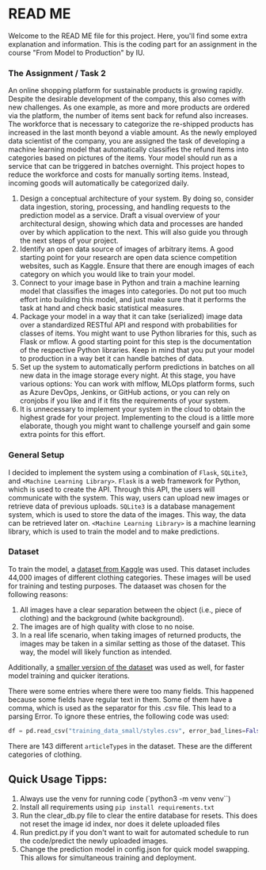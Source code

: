 # READ ME
Welcome to the READ ME file for this project. Here, you'll find some extra explanation and information.
This is the coding part for an assignment in the course "From Model to Production" by IU.

### The Assignment / Task 2
An online shopping platform for sustainable products is growing rapidly. Despite the desirable development of
the company, this also comes with new challenges. As one example, as more and more products are ordered via
the platform, the number of items sent back for refund also increases. The workforce that is necessary to
categorize the re-shipped products has increased in the last month beyond a viable amount. As the newly
employed data scientist of the company, you are assigned the task of developing a machine learning model that
automatically classifies the refund items into categories based on pictures of the items. Your model should run as
a service that can be triggered in batches overnight. This project hopes to reduce the workforce and costs for
manually sorting items. Instead, incoming goods will automatically be categorized daily.
1. Design a conceptual architecture of your system. By doing so, consider data ingestion, storing,
processing, and handling requests to the prediction model as a service. Draft a visual overview of your
architectural design, showing which data and processes are handed over by which application to the
next. This will also guide you through the next steps of your project.
2. Identify an open data source of images of arbitrary items. A good starting point for your research are open
data science competition websites, such as Kaggle. Ensure that there are enough images of each category
on which you would like to train your model.
3. Connect to your image base in Python and train a machine learning model that classifies the images into
categories. Do not put too much effort into building this model, and just make sure that it performs the
task at hand and check basic statistical measures.
4. Package your model in a way that it can take (serialized) image data over a standardized RESTful API and
respond with probabilities for classes of items. You might want to use Python libraries for this, such as
Flask or mflow. A good starting point for this step is the documentation of the respective Python libraries.
Keep in mind that you put your model to production in a way bet it can handle batches of data.
5. Set up the system to automatically perform predictions in batches on all new data in the image storage
every night. At this stage, you have various options: You can work with mlflow, MLOps platform forms,
such as Azure DevOps, Jenkins, or GitHub actions, or you can rely on cronjobs if you like and if it fits the
requirements of your system.
6. It is unnecessary to implement your system in the cloud to obtain the highest grade for your project.
Implementing to the cloud is a little more elaborate, though you might want to challenge yourself and
gain some extra points for this effort.

### General Setup
I decided to implement the system using a combination of `Flask`, `SQLite3`, and `<Machine Learning Library>`.
`Flask` is a web framework for Python, which is used to create the API. Through this API, the users will communicate with the system. This way, users can upload new images or retrieve data of previous uploads.
`SQLite3` is a database management system, which is used to store the data of the images. This way, the data can be retrieved later on.
`<Machine Learning Library>` is a machine learning library, which is used to train the model and to make predictions.

### Dataset
To train the model, a [dataset from Kaggle](https://www.kaggle.com/datasets/paramaggarwal/fashion-product-images-dataset?resource=download) was used. This dataset includes 44,000 images of different clothing categories. These images will be used for training and testing purposes. The dataaset was chosen for the following reasons:
1. All images have a clear separation between the object (i.e., piece of clothing) and the background (white background).
2. The images are of high quality with close to no noise.
3. In a real life scenario, when taking images of returned products, the images may be taken in a similar setting as those of the dataset. This way, the model will likely function as intended.

Additionally, a [smaller version of the dataset](https://www.kaggle.com/datasets/paramaggarwal/fashion-product-images-small) was used as well, for faster model training and quicker iterations. 

There were some entries where there were too many fields. This happened because some fields have regular text in them. Some of them have a comma, which is used as the separator for this .csv file. This lead to a parsing Error. To ignore these entries, the following code was used:
```python
df = pd.read_csv("training_data_small/styles.csv", error_bad_lines=False) # instead of the regular df = pd.read_csv("training_data_small/styles.csv")
```
There are 143 different `articleType`s in the dataset. These are the different categories of clothing. 

## Quick Usage Tipps:
1. Always use the venv for running code (`python3 -m venv venv``)
2. Install all requirements using `pip install requirements.txt`
3. Run the clear_db.py file to clear the entire database for resets. This does not reset the image id index, nor does it delete uploaded files
4. Run predict.py if you don't want to wait for automated schedule to run the code/predict the newly uploaded images.
5. Change the prediction model in config.json for quick model swapping. This allows for simultaneous training and deployment.